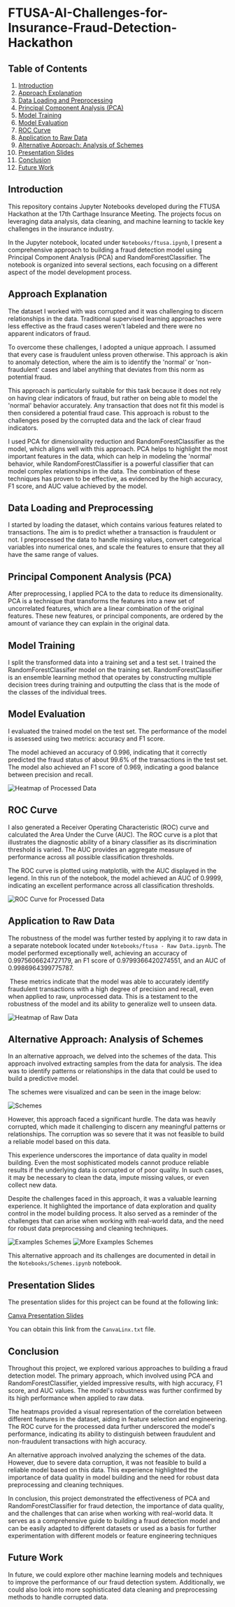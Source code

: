 # FTUSA-AI-Challenges-for-Insurance-Fraud-Detection-Hackathon

## Table of Contents
1. [Introduction](#introduction)
2. [Approach Explanation](#approach-explanation)
3. [Data Loading and Preprocessing](#data-loading-and-preprocessing)
4. [Principal Component Analysis (PCA)](#principal-component-analysis-pca)
5. [Model Training](#model-training)
6. [Model Evaluation](#model-evaluation)
7. [ROC Curve](#roc-curve)
8. [Application to Raw Data](#application-to-raw-data)
9. [Alternative Approach: Analysis of Schemes](#alternative-approach-analysis-of-schemes)
10. [Presentation Slides](#presentation-slides)
11. [Conclusion](#conclusion)
12. [Future Work](#future-work)



## Introduction

This repository contains Jupyter Notebooks developed during the FTUSA Hackathon at the 17th Carthage Insurance Meeting. The projects focus on leveraging data analysis, data cleaning, and machine learning to tackle key challenges in the insurance industry.

In the Jupyter notebook, located under `Notebooks/ftusa.ipynb`, I present a comprehensive approach to building a fraud detection model using Principal Component Analysis (PCA) and RandomForestClassifier. The notebook is organized into several sections, each focusing on a different aspect of the model development process.



## Approach Explanation



The dataset I worked with was corrupted and it was challenging to discern relationships in the data. Traditional supervised learning approaches were less effective as the fraud cases weren't labeled and there were no apparent indicators of fraud.



To overcome these challenges, I adopted a unique approach. I assumed that every case is fraudulent unless proven otherwise. This approach is akin to anomaly detection, where the aim is to identify the 'normal' or 'non-fraudulent' cases and label anything that deviates from this norm as potential fraud.



This approach is particularly suitable for this task because it does not rely on having clear indicators of fraud, but rather on being able to model the 'normal' behavior accurately. Any transaction that does not fit this model is then considered a potential fraud case. This approach is robust to the challenges posed by the corrupted data and the lack of clear fraud indicators.



I used PCA for dimensionality reduction and RandomForestClassifier as the model, which aligns well with this approach. PCA helps to highlight the most important features in the data, which can help in modeling the 'normal' behavior, while RandomForestClassifier is a powerful classifier that can model complex relationships in the data. The combination of these techniques has proven to be effective, as evidenced by the high accuracy, F1 score, and AUC value achieved by the model.



## Data Loading and Preprocessing



I started by loading the dataset, which contains various features related to transactions. The aim is to predict whether a transaction is fraudulent or not. I preprocessed the data to handle missing values, convert categorical variables into numerical ones, and scale the features to ensure that they all have the same range of values.



## Principal Component Analysis (PCA)



After preprocessing, I applied PCA to the data to reduce its dimensionality. PCA is a technique that transforms the features into a new set of uncorrelated features, which are a linear combination of the original features. These new features, or principal components, are ordered by the amount of variance they can explain in the original data.



## Model Training



I split the transformed data into a training set and a test set. I trained the RandomForestClassifier model on the training set. RandomForestClassifier is an ensemble learning method that operates by constructing multiple decision trees during training and outputting the class that is the mode of the classes of the individual trees.



## Model Evaluation



I evaluated the trained model on the test set. The performance of the model is assessed using two metrics: accuracy and F1 score. 



The model achieved an accuracy of 0.996, indicating that it correctly predicted the fraud status of about 99.6% of the transactions in the test set. The model also achieved an F1 score of 0.969, indicating a good balance between precision and recall.

![Heatmap of Processed Data](/report_images/PreHeatMap.png)



## ROC Curve



I also generated a Receiver Operating Characteristic (ROC) curve and calculated the Area Under the Curve (AUC). The ROC curve is a plot that illustrates the diagnostic ability of a binary classifier as its discrimination threshold is varied. The AUC provides an aggregate measure of performance across all possible classification thresholds.



The ROC curve is plotted using matplotlib, with the AUC displayed in the legend. In this run of the notebook, the model achieved an AUC of 0.9999, indicating an excellent performance across all classification thresholds.

![ROC Curve for Processed Data](/report_images/RoCPre.png)



## Application to Raw Data



The robustness of the model was further tested by applying it to raw data in a separate notebook located under `Notebooks/ftusa - Raw Data.ipynb`. The model performed exceptionally well, achieving an accuracy of 0.9975606624727179, an F1 score of 0.9799366420274551, and an AUC of 0.9986964399775787.



 These metrics indicate that the model was able to accurately identify fraudulent transactions with a high degree of precision and recall, even when applied to raw, unprocessed data. This is a testament to the robustness of the model and its ability to generalize well to unseen data.

![Heatmap of Raw Data](/report_images/RawDataHeatMap.png)



## Alternative Approach: Analysis of Schemes

In an alternative approach, we delved into the schemes of the data. This approach involved extracting samples from the data for analysis. The idea was to identify patterns or relationships in the data that could be used to build a predictive model.

The schemes were visualized and can be seen in the image below:





![Schemes](/report_images/Schemes.jpg)





However, this approach faced a significant hurdle. The data was heavily corrupted, which made it challenging to discern any meaningful patterns or relationships. The corruption was so severe that it was not feasible to build a reliable model based on this data.

This experience underscores the importance of data quality in model building. Even the most sophisticated models cannot produce reliable results if the underlying data is corrupted or of poor quality. In such cases, it may be necessary to clean the data, impute missing values, or even collect new data.

Despite the challenges faced in this approach, it was a valuable learning experience. It highlighted the importance of data exploration and quality control in the model building process. It also served as a reminder of the challenges that can arise when working with real-world data, and the need for robust data preprocessing and cleaning techniques.

![Examples Schemes](/report_images/scExp.png)
![More Examples Schemes](/report_images/SCE.png)


This alternative approach and its challenges are documented in detail in the `Notebooks/Schemes.ipynb` notebook.

## Presentation Slides

The presentation slides for this project can be found at the following link:

[Canva Presentation Slides](<https://www.canva.com/design/DAGFp8s75Pw/RBmjOIlgBmzsQk7czq3tew/edit?utm_content=DAGFp8s75Pw&utm_campaign=designshare&utm_medium=link2&utm_source=sharebutton>)

You can obtain this link from the `CanvaLinx.txt` file.

## Conclusion

Throughout this project, we explored various approaches to building a fraud detection model. The primary approach, which involved using PCA and RandomForestClassifier, yielded impressive results, with high accuracy, F1 score, and AUC values. The model's robustness was further confirmed by its high performance when applied to raw data.

The heatmaps provided a visual representation of the correlation between different features in the dataset, aiding in feature selection and engineering. The ROC curve for the processed data further underscored the model's performance, indicating its ability to distinguish between fraudulent and non-fraudulent transactions with high accuracy.

An alternative approach involved analyzing the schemes of the data. However, due to severe data corruption, it was not feasible to build a reliable model based on this data. This experience highlighted the importance of data quality in model building and the need for robust data preprocessing and cleaning techniques.

In conclusion, this project demonstrated the effectiveness of PCA and RandomForestClassifier for fraud detection, the importance of data quality, and the challenges that can arise when working with real-world data. It serves as a comprehensive guide to building a fraud detection model and can be easily adapted to different datasets or used as a basis for further experimentation with different models or feature engineering techniques

## Future Work
In future, we could explore other machine learning models and techniques to improve the performance of our fraud detection system. Additionally, we could also look into more sophisticated data cleaning and preprocessing methods to handle corrupted data.
